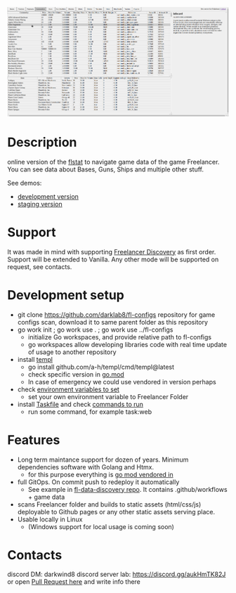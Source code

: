 ![how it looks](docs/howitlooks.png)

# Description

online version of the [flstat](https://discoverygc.com/forums/showthread.php?tid=115254) to navigate game data of the game Freelancer. You can see data about Bases, Guns, Ships and multiple other stuff.

See demos:
- [development version](https://darklab8.github.io/fl-darkstat/)
- [staging version](https://darklab8.github.io/fl-data-discovery/)

# Support

It was made in mind with supporting [Freelancer Discovery](https://discoverygc.com/) as first order. Support will be extended to Vanilla. Any other mode will be supported on request, see contacts.

# Development setup

- git clone https://github.com/darklab8/fl-configs repository for game configs scan, download it to same parent folder as this repository
- go work init ; go work use . ; go work use ../fl-configs
    - initialize Go workspaces, and provide relative path to fl-configs
    - go workspaces allow developing libraries code with real time update of usage to another repository
- install [templ](https://templ.guide/quick-start/installation)
    - go install github.com/a-h/templ/cmd/templ@latest
    - check specific version in [go.mod](./go.mod)
    - In case of emergency we could use vendored in version perhaps
- check [environment variables to set](.vscode/settings.json)
    - set your own environment variable to Freelancer Folder
- install [Taskfile](https://taskfile.dev/usage/) and check [commands to run](Taskfile.yml)
    - run some command, for example task:web

# Features

- Long term maintance support for dozen of years. Minimum dependencies software with Golang and Htmx.
    - for this purpose everything is [go mod vendored in](https://go.dev/ref/mod#go-mod-vendor)
- full GitOps. On commit push to redeploy it automatically
    - See example in [fl-data-discovery repo](https://github.com/darklab8/fl-data-discovery). It contains .github/workflows + game data
- scans Freelancer folder and builds to static assets (html/css/js) deployable to Github pages or any other static assets serving place.
- Usable locally in Linux
  - (Windows support for local usage is coming soon)

# Contacts

discord DM: darkwind8
discord server lab: https://discord.gg/aukHmTK82J
or open [Pull Request here](https://github.com/darklab8/fl-darkstat/issues) and write info there
